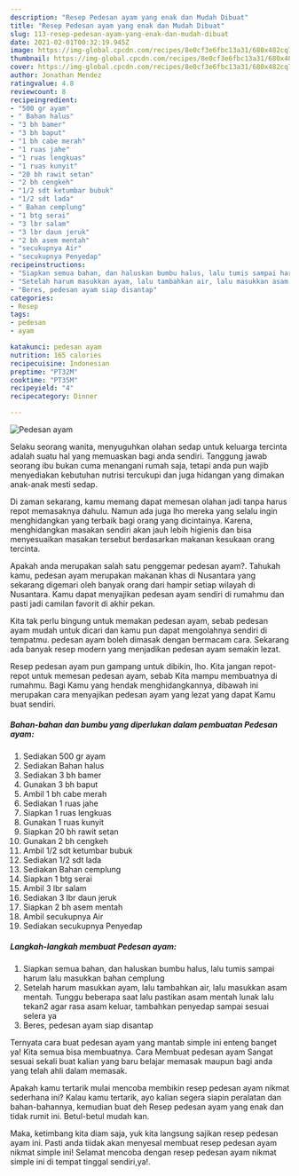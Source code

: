 ```yaml
---
description: "Resep Pedesan ayam yang enak dan Mudah Dibuat"
title: "Resep Pedesan ayam yang enak dan Mudah Dibuat"
slug: 113-resep-pedesan-ayam-yang-enak-dan-mudah-dibuat
date: 2021-02-01T00:32:19.945Z
image: https://img-global.cpcdn.com/recipes/8e0cf3e6fbc13a31/680x482cq70/pedesan-ayam-foto-resep-utama.jpg
thumbnail: https://img-global.cpcdn.com/recipes/8e0cf3e6fbc13a31/680x482cq70/pedesan-ayam-foto-resep-utama.jpg
cover: https://img-global.cpcdn.com/recipes/8e0cf3e6fbc13a31/680x482cq70/pedesan-ayam-foto-resep-utama.jpg
author: Jonathan Mendez
ratingvalue: 4.8
reviewcount: 8
recipeingredient:
- "500 gr ayam"
- " Bahan halus"
- "3 bh bamer"
- "3 bh baput"
- "1 bh cabe merah"
- "1 ruas jahe"
- "1 ruas lengkuas"
- "1 ruas kunyit"
- "20 bh rawit setan"
- "2 bh cengkeh"
- "1/2 sdt ketumbar bubuk"
- "1/2 sdt lada"
- " Bahan cemplung"
- "1 btg serai"
- "3 lbr salam"
- "3 lbr daun jeruk"
- "2 bh asem mentah"
- "secukupnya Air"
- "secukupnya Penyedap"
recipeinstructions:
- "Siapkan semua bahan, dan haluskan bumbu halus, lalu tumis sampai harum lalu masukkan bahan cemplung"
- "Setelah harum masukkan ayam, lalu tambahkan air, lalu masukkan asam mentah. Tunggu beberapa saat lalu pastikan asam mentah lunak lalu tekan2 agar rasa asam keluar, tambahkan penyedap sampai sesuai selera ya"
- "Beres, pedesan ayam siap disantap"
categories:
- Resep
tags:
- pedesan
- ayam

katakunci: pedesan ayam 
nutrition: 165 calories
recipecuisine: Indonesian
preptime: "PT32M"
cooktime: "PT35M"
recipeyield: "4"
recipecategory: Dinner

---
```



![Pedesan ayam](https://img-global.cpcdn.com/recipes/8e0cf3e6fbc13a31/680x482cq70/pedesan-ayam-foto-resep-utama.jpg)

Selaku seorang wanita, menyuguhkan olahan sedap untuk keluarga tercinta adalah suatu hal yang memuaskan bagi anda sendiri. Tanggung jawab seorang ibu bukan cuma menangani rumah saja, tetapi anda pun wajib menyediakan kebutuhan nutrisi tercukupi dan juga hidangan yang dimakan anak-anak mesti sedap.

Di zaman  sekarang, kamu memang dapat memesan olahan jadi tanpa harus repot memasaknya dahulu. Namun ada juga lho mereka yang selalu ingin menghidangkan yang terbaik bagi orang yang dicintainya. Karena, menghidangkan masakan sendiri akan jauh lebih higienis dan bisa menyesuaikan masakan tersebut berdasarkan makanan kesukaan orang tercinta. 



Apakah anda merupakan salah satu penggemar pedesan ayam?. Tahukah kamu, pedesan ayam merupakan makanan khas di Nusantara yang sekarang digemari oleh banyak orang dari hampir setiap wilayah di Nusantara. Kamu dapat menyajikan pedesan ayam sendiri di rumahmu dan pasti jadi camilan favorit di akhir pekan.

Kita tak perlu bingung untuk memakan pedesan ayam, sebab pedesan ayam mudah untuk dicari dan kamu pun dapat mengolahnya sendiri di tempatmu. pedesan ayam boleh dimasak dengan bermacam cara. Sekarang ada banyak resep modern yang menjadikan pedesan ayam semakin lezat.

Resep pedesan ayam pun gampang untuk dibikin, lho. Kita jangan repot-repot untuk memesan pedesan ayam, sebab Kita mampu membuatnya di rumahmu. Bagi Kamu yang hendak menghidangkannya, dibawah ini merupakan cara menyajikan pedesan ayam yang lezat yang dapat Kamu buat sendiri.

<!--inarticleads1-->

##### Bahan-bahan dan bumbu yang diperlukan dalam pembuatan Pedesan ayam:

1. Sediakan 500 gr ayam
1. Sediakan  Bahan halus
1. Sediakan 3 bh bamer
1. Gunakan 3 bh baput
1. Ambil 1 bh cabe merah
1. Sediakan 1 ruas jahe
1. Siapkan 1 ruas lengkuas
1. Gunakan 1 ruas kunyit
1. Siapkan 20 bh rawit setan
1. Gunakan 2 bh cengkeh
1. Ambil 1/2 sdt ketumbar bubuk
1. Sediakan 1/2 sdt lada
1. Sediakan  Bahan cemplung
1. Siapkan 1 btg serai
1. Ambil 3 lbr salam
1. Sediakan 3 lbr daun jeruk
1. Siapkan 2 bh asem mentah
1. Ambil secukupnya Air
1. Sediakan secukupnya Penyedap




<!--inarticleads2-->

##### Langkah-langkah membuat Pedesan ayam:

1. Siapkan semua bahan, dan haluskan bumbu halus, lalu tumis sampai harum lalu masukkan bahan cemplung
1. Setelah harum masukkan ayam, lalu tambahkan air, lalu masukkan asam mentah. Tunggu beberapa saat lalu pastikan asam mentah lunak lalu tekan2 agar rasa asam keluar, tambahkan penyedap sampai sesuai selera ya
1. Beres, pedesan ayam siap disantap




Ternyata cara buat pedesan ayam yang mantab simple ini enteng banget ya! Kita semua bisa membuatnya. Cara Membuat pedesan ayam Sangat sesuai sekali buat kalian yang baru belajar memasak maupun bagi anda yang telah ahli dalam memasak.

Apakah kamu tertarik mulai mencoba membikin resep pedesan ayam nikmat sederhana ini? Kalau kamu tertarik, ayo kalian segera siapin peralatan dan bahan-bahannya, kemudian buat deh Resep pedesan ayam yang enak dan tidak rumit ini. Betul-betul mudah kan. 

Maka, ketimbang kita diam saja, yuk kita langsung sajikan resep pedesan ayam ini. Pasti anda tiidak akan menyesal membuat resep pedesan ayam nikmat simple ini! Selamat mencoba dengan resep pedesan ayam nikmat simple ini di tempat tinggal sendiri,ya!.

